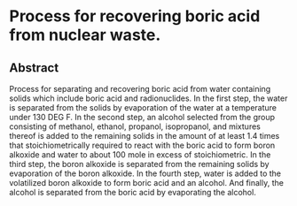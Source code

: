 # Process for recovering boric acid from nuclear waste.

## Abstract
Process for separating and recovering boric acid from water containing solids which include boric acid and radionuclides. In the first step, the water is separated from the solids by evaporation of the water at a temperature under 130 DEG F. In the second step, an alcohol selected from the group consisting of methanol, ethanol, propanol, isopropanol, and mixtures thereof is added to the remaining solids in the amount of at least 1.4 times that stoichiometrically required to react with the boric acid to form boron alkoxide and water to about 100 mole in excess of stoichiometric. In the third step, the boron alkoxide is separated from the remaining solids by evaporation of the boron alkoxide. In the fourth step, water is added to the volatilized boron alkoxide to form boric acid and an alcohol. And finally, the alcohol is separated from the boric acid by evaporating the alcohol.